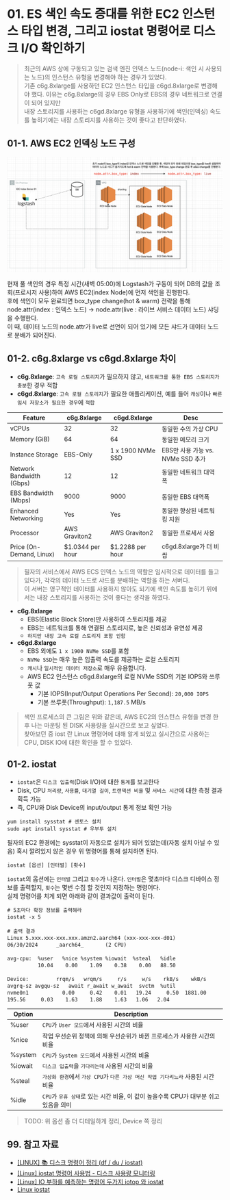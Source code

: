 # 01. ES 색인 속도 증대를 위한 EC2 인스턴스 타입 변경, 그리고 iostat 명령어로 디스크 I/O 확인하기

> 최근의 AWS 상에 구동되고 있는 검색 엔진 인덱스 노드(node-i: 색인 시 사용되는 노드)의 인스턴스 유형을 변경해야 하는 경우가 있었다.  
> 기존 c6g.8xlarge를 사용하던 EC2 인스턴스 타입을 c6gd.8xlarge로 변경해야 했다. 이유는 c6g.8xlarge의 경우 EBS Only로 EBS의 경우 네트워크로 연결이 되어 있지만  
> 내장 스토리지를 사용하는 c6gd.8xlarge 유형을 사용하기에 색인(인덱싱) 속도를 높히기에는 내장 스토리지를 사용하는 것이 좋다고 판단하였다.

## 01-1. AWS EC2 인덱싱 노드 구성

![20240630_인덱스_프로세스](./img/20240630_인덱스_프로세스.png)

현재 풀 색인의 경우 특정 시간(새벽 05:00)에 Logstash가 구동이 되어 DB의 값을 조회(프로시저 사용)하여 AWS EC2(index Node)에 먼저 색인을 진행한다.  
후에 색인이 모두 완료되면 box_type change(hot & warm) 전략을 통해 node.attr(index : 인덱스 노드) -> node.attr(live : 라이브 서비스 데이터 노드) 샤딩을 수행한다.  
이 때, 데이터 노드의 node.attr가 live로 선언이 되어 있기에 모든 샤드가 데이터 노드로 분배가 되어진다.

## 01-2. c6g.8xlarge vs c6gd.8xlarge 차이

- **c6g.8xlarge**: `고속 로컬 스토리지`가 필요하지 않고, `네트워크를 통한 EBS 스토리지가 충분`한 경우 적합
- **c6gd.8xlarge**: `고속 로컬 스토리지`가 필요한 애플리케이션, 예를 들어 `캐싱`이나 `빠른 임시 저장소가 필요한 경우`에 `적합`

| Feature                | c6g.8xlarge                     | c6gd.8xlarge                     | Desc                             |
|------------------------|---------------------------------|----------------------------------|----------------------------------|
| vCPUs                  | 32                              | 32                               | 동일한 수의 가상 CPU            |
| Memory (GiB)           | 64                              | 64                               | 동일한 메모리 크기              |
| Instance Storage       | EBS-Only                        | 1 x 1900 NVMe SSD                | EBS만 사용 가능 vs. NVMe SSD 추가|
| Network Bandwidth (Gbps)| 12                              | 12                               | 동일한 네트워크 대역폭          |
| EBS Bandwidth (Mbps)   | 9000                            | 9000                             | 동일한 EBS 대역폭               |
| Enhanced Networking    | Yes                             | Yes                              | 동일한 향상된 네트워킹 지원     |
| Processor              | AWS Graviton2                   | AWS Graviton2                    | 동일한 프로세서 사용            |
| Price (On-Demand, Linux)| $1.0344 per hour               | $1.2288 per hour                 | c6gd.8xlarge가 더 비쌈          |

> 필자의 서비스에서 AWS ECS 인덱스 노드의 역할은 임시적으로 데이터를 들고 있다가, 각각의 데이터 노드로 샤드를 분배하는 역할을 하는 서버다.  
> 이 서버는 영구적인 데이터를 사용하지 않아도 되기에 색인 속도를 높히기 위에서는 내장 스토리지를 사용하는 것이 좋다는 생각을 하였다.

- **c6g.8xlarge**
  - EBS(Elastic Block Store)만 사용하여 스토리지를 제공
  - EBS는 네트워크를 통해 연결된 스토리지로, 높은 신뢰성과 유연성 제공
  - `하지만 내장 고속 로컬 스토리지 포함 안함`
- **c6gd.8xlarge**
  - EBS 외에도 `1 x 1900 NVMe SSD`를 포함
  - `NVMe SSD`는 매우 높은 입출력 속도를 제공하는 로컬 스토리지
  - `캐시`나 `일시적인 데이터 저장소`로 매우 유용합니다.
  - AWS EC2 인스턴스 c6gd.8xlarge의 로컬 NVMe SSD의 기본 IOPS와 쓰루풋 값
    - 기본 IOPS(Input/Output Operations Per Second): `20,000 IOPS`
    - 기본 쓰루풋(Throughput): `1,187.5` MB/s

> 색인 프로세스의 큰 그림은 위와 같은데, AWS EC2의 인스턴스 유형을 변경 한 후 나는 마운팅 된 DISK 사용량을 실시간으로 보고 싶었다.  
> 찾아보던 중 iost 란 Linux 명령어에 대해 알게 되었고 실시간으로 사용하는 CPU, DISK IO에 대한 확인을 할 수 있었다.

## 01-2. iostat

- `iostat`은 `디스크 입출력`(Disk I/O)에 대한 `통계`를 보고한다
- Disk, CPU `처리량`, `사용률`, `대기열 길이`, `트랜잭션 비율` 및 `서비스 시간`에 대한 측정 결과 획득 가능
- 즉, CPU와 Disk Device의 input/output 통계 정보 확인 가능

```shell
yum install sysstat # 센토스 설치
sudo apt install sysstat # 우부투 설치
```

필자의 EC2 환경에는 sysstat이 자동으로 설치가 되어 있었는데(자동 설치 아닐 수 있음) 혹시 깔려있지 않은 경우 위 명령어를 통해 설치하면 된다.

```shell
iostat [옵션] [인터벌] [횟수]
```

`iostat`의 옵션에는 `인터벌` 그리고 `횟수`가 나온다. `인터벌`은 몇초마다 디스크 디바이스 정보를 출력할지, `횟수`는 몇번 수집 할 것인지 지정하는 명령어다.  
실제 명령어를 치게 되면 아래와 같이 결과값이 출력이 된다.

```shell
# 5초마다 확장 정보를 출력해라
iostat -x 5

# 출력 결과
Linux 5.xxx.xxx-xxx.xxx.amzn2.aarch64 (xxx-xxx-xxx-d01)         06/30/2024      _aarch64_       (2 CPU)

avg-cpu:  %user   %nice %system %iowait  %steal   %idle
          10.04    0.00    1.09    0.38    0.00   88.50

Device:         rrqm/s   wrqm/s     r/s     w/s    rkB/s    wkB/s avgrq-sz avgqu-sz   await r_await w_await  svctm  %util
nvme0n1           0.00     0.42    0.01   19.24     0.50  1881.00   195.56     0.03    1.63    1.88    1.63   1.06   2.04
```

| Option   | Description                               |
|----------|-------------------------------------------|
| %user    | `CPU`가 `User 모드`에서 사용된 시간의 비율 |
| %nice    | 작업 우선순위 정책에 의해 우선순위가 바뀐 프로세스가 사용한 시간의 비율 |
| %system  | `CPU`가 `System 모드`에서 사용된 시간의 비율 |
| %iowait  | `디스크 입출력`을 `기다리는데` 사용된 시간의 비율 |
| %steal   | `가상화 환경`에서 `가상 CPU`가 `다른 가상 머신 작업 기다리느라` 사용된 시간 비율 |
| %idle    | `CPU`가 `유휴 상태`로 있는 시간 비율, 이 값이 높을수록 CPU가 대부분 쉬고 있음을 의미 |

> TODO: 위 옵션 좀 더 디테일하게 정리, Device 쪽 정리

## 99. 참고 자료

- [[LINUX] 📚 디스크 명령어 정리 (df / du / iostat)](https://inpa.tistory.com/entry/LINUX-%F0%9F%93%9A-%EB%94%94%EC%8A%A4%ED%81%AC-%EB%AA%85%EB%A0%B9%EC%96%B4-%EC%A0%95%EB%A6%AC-df-du-%EC%9A%A9%EB%9F%89-%EA%B5%AC%ED%95%98%EA%B8%B0)
- [[Linux] iostat 명령어 사용법 - 디스크 사용량 모니터링](https://hbase.tistory.com/324)
- [[Linux] IO 부하를 예측하는 명령어 두가지 iotop 와 iostat](https://devkingdom.tistory.com/233)
- [Linux iostat](https://brunch.co.kr/@lars/7)